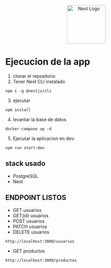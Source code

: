 <p align="center">
  <a href="http://nestjs.com/" target="blank"><img src="https://nestjs.com/img/logo-small.svg" width="120" alt="Nest Logo" /></a>
</p>

# Ejecucion de la app

1. clonar el repositorio
2. Tener Nest CLI instalado
```
npm i -g @nestjs/cli
```
3. ejecutar
```
npm install

```
4. levantar la base de datos
```
docker-compose up -d 
```
5. Ejecutar la aplicacion en dev:
```
npm run start:dev
```
## stack usado
* PostgreSQL
* Nest
## ENDPOINT LISTOS
* GET usuarios
* GET(id) usuarios
* POST usuarios
* PATCH usuarios
* DELETE usuarios
```
http://localhost:3000/usuarios
```

* GET productos

```
http://localhost:3000/productos
```